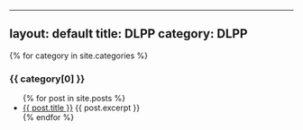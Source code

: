 
---
layout: default
title: DLPP
category: DLPP
---

{% for category in site.categories %}
  <h3>{{ category[0] }}</h3>
<ul>
  {% for post in site.posts %}
    <li>
      <a href="{{ post.url }}">{{ post.title }}</a>
      {{ post.excerpt }}
    </li>
  {% endfor %}
</ul>
